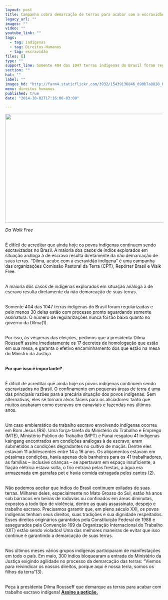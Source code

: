 ```yaml
---
layout: post
title: Campanha cobra demarcação de terras para acabar com a escravidão indígena
legacy_url: ""
images: ""
video: ""
youtube_link: ""
tags:
  - tag: indígenas
  - tag: Direitos-Humanos
  - tag: escravidão
files: []
type: ""
support_line: Somente 404 das 1047 terras indígenas do Brasil foram regularizadas e pelo menos 30 delas estão com processo pronto aguardando somente assinatura
section: ""
hat: ""
label: ""
images_hd: "http://farm4.staticflickr.com/3932/15439136846_690b7a0828_b.jpg"
menu: direitos humanos
published: true
date: "2014-10-02T17:16:06-03:00"

---
```

<p><img alt="" height="349" src="http://farm4.staticflickr.com/3932/15439136846_690b7a0828_b.jpg" width="590" /></p>

<p><em>Da Walk Free</em></p>

<p><br />
&Eacute; dif&iacute;cil de acreditar que ainda hoje os povos ind&iacute;genas continuem sendo escravizados no Brasil. A maioria dos casos de &iacute;ndios explorados em situa&ccedil;&atilde;o an&aacute;loga &agrave; de escravo resulta diretamente da n&atilde;o demarca&ccedil;&atilde;o de suas terras. &ldquo;Dilma, acabe com a escravid&atilde;o ind&iacute;gena&rdquo; &eacute; uma campanha das organiza&ccedil;&otilde;es Comiss&atilde;o Pastoral da Terra (CPT), Rep&oacute;rter Brasil e Walk Free.</p>

<p><br />
A maioria dos casos de ind&iacute;genas explorados em situa&ccedil;&atilde;o an&aacute;loga &agrave; de escravo resulta diretamente da n&atilde;o demarca&ccedil;&atilde;o de suas terras.</p>

<p><br />
Somente 404 das 1047 terras ind&iacute;genas do Brasil foram regularizadas e pelo menos 30 delas est&atilde;o com processo pronto aguardando somente assinatura. O n&uacute;mero de regulariza&ccedil;&otilde;es nunca foi t&atilde;o baixo quanto no governo da Dilma(1).</p>

<p><br />
Por isso, &agrave;s v&eacute;speras das elei&ccedil;&otilde;es, pedimos que a presidenta Dilma Rousseff assine imediatamente os 17 decretos de homologa&ccedil;&atilde;o que est&atilde;o em sua mesa, e garanta o efetivo encaminhamento dos que est&atilde;o na mesa do Ministro da Justi&ccedil;a.</p>

<p><br />
<strong>Por que isso &eacute; importante?</strong></p>

<p><br />
&Eacute; dif&iacute;cil de acreditar que ainda hoje os povos ind&iacute;genas continuem sendo escravizados no Brasil. O confinamento em pequenas &aacute;reas de terra &eacute; uma das principais raz&otilde;es para a prec&aacute;ria situa&ccedil;&atilde;o dos povos ind&iacute;genas. Sem alternativas, eles se tornam alvos f&aacute;ceis para os aliciadores: tanto que muitos acabaram como escravos em canaviais e fazendas nos &uacute;ltimos anos.</p>

<p><br />
Um caso emblem&aacute;tico de trabalho escravo envolvendo ind&iacute;genas ocorreu em Bom Jesus (RS). Uma for&ccedil;a-tarefa do Minist&eacute;rio do Trabalho e Emprego (MTE), Minist&eacute;rio Publico do Trabalho (MPT) e Funai resgatou 41 ind&iacute;genas kaingang encontrados em condi&ccedil;&otilde;es an&aacute;logas &agrave; de escravo; eram submetidos a condi&ccedil;&otilde;es degradantes no cultivo de ma&ccedil;&atilde;s. Dentre eles estavam 11 adolescentes entre 14 a 16 anos. Os alojamentos estavam em p&eacute;ssimas condi&ccedil;&otilde;es, havia apenas dois banheiros para os 41 trabalhadores, as fam&iacute;lias &ndash; inclusive crian&ccedil;as &ndash; se apertavam em espa&ccedil;o insuficiente, a fia&ccedil;&atilde;o el&eacute;trica estava solta, o frio entrava pelas frestas, a &aacute;gua era armazenada em garrafas pet e havia comida estragada pelos cantos (2).</p>

<p><br />
N&atilde;o podemos aceitar que &iacute;ndios do Brasil continuem exilados de suas terras. Milhares deles, especialmente no Mato Grosso do Sul, est&atilde;o h&aacute; anos sob barracos em beiras de rodovias ou confinados em &aacute;reas diminutas, expostos a todo tipo de viol&ecirc;ncia, dentre as quais assassinato, despejo e trabalho escravo. Precisamos garantir que, em pleno s&eacute;culo XXI, os povos ind&iacute;genas tenham seus direitos, suas tradi&ccedil;&otilde;es e sua dignidade respeitados. Esses direitos origin&aacute;rios garantidos pela Constitui&ccedil;&atilde;o Federal de 1988 e assegurados pela Conven&ccedil;&atilde;o 169 da Organiza&ccedil;&atilde;o Internacional do Trabalho (OIT) est&atilde;o sendo violados! Uma das melhores maneiras de evitar que isso continue &eacute; garantindo a demarca&ccedil;&atilde;o de suas terras.</p>

<p><br />
Nos &uacute;ltimos meses v&aacute;rios grupos ind&iacute;genas participaram de manifesta&ccedil;&otilde;es em todo o pa&iacute;s. Em maio, 300 &iacute;ndios bloquearam a entrada do Minist&eacute;rio da Justi&ccedil;a exigindo agilidade no processo da demarca&ccedil;&atilde;o das terras: &ldquo;Viemos para reivindicar os nossos direitos, porque aqui &eacute; nossa terra, somos os filhos da terra&rdquo;(3).</p>

<p><br />
Pe&ccedil;a &agrave; presidenta Dilma Rousseff que demarque as terras para acabar com trabalho escravo ind&iacute;gena!&nbsp;<a href="http://campaigns.walkfree.org/petitions/dilma-acabe-com-a-escravidao-indigena/?utm_source=Subscribers&amp;utm_medium=email&amp;utm_campaign=dilma-acabe-com-a-escravidao-indigena&amp;utm_content=Indios_PCAN-RB-CPT_Petition_Launch_pt-BR_Brazil_01Oct14&amp;source=Indios_PCAN-RB-CPT_Petition_Launch_pt-BR_Brazil_01Oct14&amp;preferred_locale=pt-BR" target="_blank"><strong>Assine a peti&ccedil;&atilde;o.</strong></a></p>
